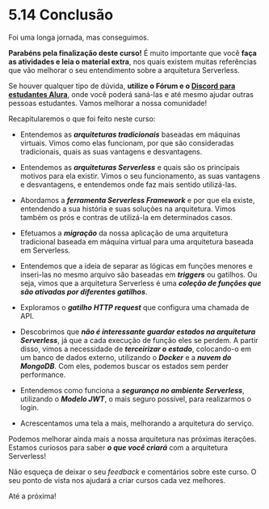 # 5.14 Conclusão
Foi uma longa jornada, mas conseguimos.

**Parabéns pela finalização deste curso!** É muito importante que você **faça as atividades e leia o material extra**, nos quais existem muitas referências que vão melhorar o seu entendimento sobre a arquitetura Serverless.

Se houver qualquer tipo de dúvida, **utilize o Fórum e o [Discord para estudantes Alura](https://discord.com/invite/SK9bj7hEYD)**, onde você poderá saná-las e até mesmo ajudar outras pessoas estudantes. Vamos melhorar a nossa comunidade!

Recapitularemos o que foi feito neste curso:

- Entendemos as **_arquiteturas tradicionais_** baseadas em máquinas virtuais. Vimos como elas funcionam, por que são consideradas tradicionais, quais as suas vantagens e desvantagens.

- Entendemos as **_arquiteturas Serverless_** e quais são os principais motivos para ela existir. Vimos o seu funcionamento, as suas vantagens e desvantagens, e entendemos onde faz mais sentido utilizá-las.

- Abordamos a **_ferramenta Serverless Framework_** e por que ela existe, entendendo a sua história e suas soluções na arquitetura. Vimos também os prós e contras de utilizá-la em determinados casos.

- Efetuamos a **_migração_** da nossa aplicação de uma arquitetura tradicional baseada em máquina virtual para uma arquitetura baseada em Serverless.

- Entendemos que a ideia de separar as lógicas em funções menores e inseri-las no mesmo arquivo são baseadas em **_triggers_** ou gatilhos. Ou seja, vimos que a arquitetura Serverless é uma **_coleção de funções que são ativadas por diferentes gatilhos_**.

- Exploramos o **_gatilho HTTP request_** que configura uma chamada de API.

- Descobrimos que **_não é interessante guardar estados na arquitetura Serverless_**, já que a cada execução de função eles se perdem. A partir disso, vimos a necessidade de **_terceirizar o estado_**, colocando-o em um banco de dados externo, utilizando o **_Docker_** e a **_nuvem do MongoDB_**. Com eles, podemos buscar os estados sem perder performance.

- Entendemos como funciona a **_segurança no ambiente Serverless_**, utilizando o **_Modelo JWT_**, o mais seguro possível, para realizarmos o login.

- Acrescentamos uma tela a mais, melhorando a arquitetura do serviço.

Podemos melhorar ainda mais a nossa arquitetura nas próximas iterações. Estamos curiosos para saber **_o que você criará_** com a arquitetura Serverless!

Não esqueça de deixar o seu _feedback_ e comentários sobre este curso. O seu ponto de vista nos ajudará a criar cursos cada vez melhores.

Até a próxima!